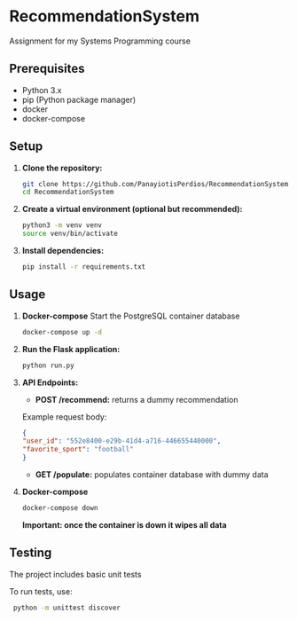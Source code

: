 # RecommendationSystem
Assignment for my Systems Programming course

## Prerequisites
- Python 3.x
- pip (Python package manager)
- docker
- docker-compose

## Setup
1. **Clone the repository:**

   ```bash
   git clone https://github.com/PanayiotisPerdios/RecommendationSystem.git
   cd RecommendationSystem
2. **Create a virtual environment (optional but recommended):**
   ```bash
   python3 -m venv venv
   source venv/bin/activate
3. **Install dependencies:**
    ```bash
    pip install -r requirements.txt
    
## Usage
1. **Docker-compose**
   Start the PostgreSQL container database
   ```bash
   docker-compose up -d
3. **Run the Flask application:**
   ```bash
   python run.py
4. **API Endpoints:**
   - **POST /recommend:** returns a dummy recommendation
       
   Example request body:
   ```json
   {
   "user_id": "552e8400-e29b-41d4-a716-446655440000",
   "favorite_sport": "football"
   }
   ```
   - **GET /populate:** populates container database with dummy data
5. **Docker-compose**
   ```bash
   docker-compose down
   ```
   **Important: once the container is down it wipes all data**

## Testing
The project includes basic unit tests

To run tests, use:
   ```bash
    python -m unittest discover
   ```


       
